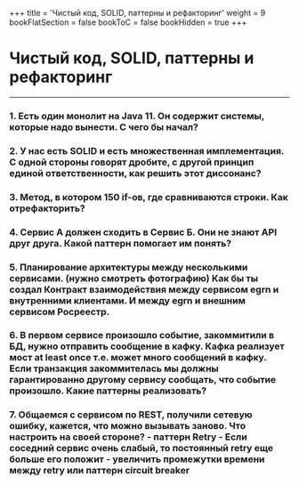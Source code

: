 +++
title = 'Чистый код, SOLID, паттерны и рефакторинг'
weight = 9
bookFlatSection = false
bookToC = false
bookHidden = true
+++

# Чистый код, SOLID, паттерны и рефакторинг

---
### 1. Есть один монолит на Java 11. Он содержит системы, которые надо вынести. С чего бы начал?
### 2. У нас есть SOLID и есть множественная имплементация. С одной стороны говорят дробите, с другой принцип единой ответственности, как решить этот диссонанс?
### 3. Метод, в котором 150 if-ов, где сравниваются строки. Как отрефакторить?
### 4. Сервис А должен сходить в Сервис Б. Они не знают API друг друга. Какой паттерн помогает им понять? 
### 5. Планирование архитектуры между несколькими сервисами. (нужно смотреть фотографию) Как бы ты создал Контракт взаимодействия между сервисом egrn и внутренними клиентами. И между egrn и внешним сервисом Росреестр. 
### 6. В первом сервисе произошло событие, закоммитили в БД, нужно отправить сообщение в кафку. Кафка реализует мост at least once т.е. может много сообщений в кафку. Если транзакция закоммителась мы должны гарантированно другому сервису сообщать, что событие произошло. Какие паттерны реализовать?
### 7. Общаемся с сервисом по REST, получили сетевую ошибку, кажется, что можно вызывать заново. Что настроить на своей стороне? - паттерн Retry - Если соседний сервис очень слабый, то постоянный retry еще больше его положит - увеличить промежутки времени между retry или паттерн circuit breaker
